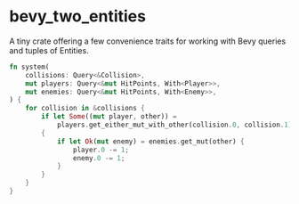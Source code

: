 # bevy_two_entities

A tiny crate offering a few convenience traits for working with Bevy queries and tuples of Entities.

```rust
fn system(
    collisions: Query<&Collision>,
    mut players: Query<&mut HitPoints, With<Player>>,
    mut enemies: Query<&mut HitPoints, With<Enemy>>,
) {
    for collision in &collisions {
        if let Some((mut player, other)) =
            players.get_either_mut_with_other(collision.0, collision.1)
        {
            if let Ok(mut enemy) = enemies.get_mut(other) {
                player.0 -= 1;
                enemy.0 -= 1;
            }
        }
    }
}
```
